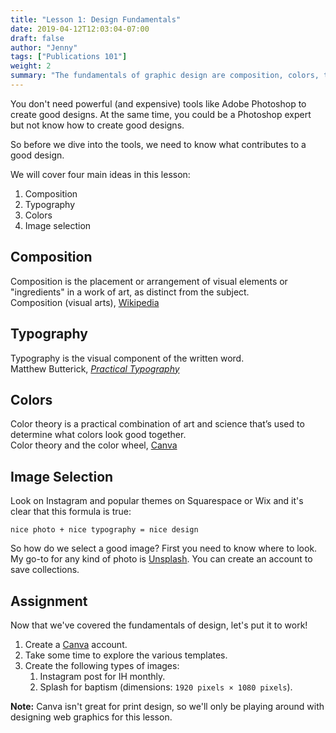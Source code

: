 ```yaml
---
title: "Lesson 1: Design Fundamentals"
date: 2019-04-12T12:03:04-07:00
draft: false
author: "Jenny"
tags: ["Publications 101"]
weight: 2
summary: "The fundamentals of graphic design are composition, colors, typography, and photo selection. Learn to evaluate the quality of designs and articulate what makes a given work good or bad."
---
```


You don't need powerful (and expensive) tools like Adobe Photoshop to create good designs. At the same time, you could be a Photoshop expert but not know how to create good designs.

So before we dive into the tools, we need to know what contributes to a good design.

We will cover four main ideas in this lesson:

1. Composition
2. Typography
3. Colors
4. Image selection

## Composition

<div class="quote">
	<div class="quote-content">Composition is the placement or arrangement of visual elements or "ingredients" in a work of art, as distinct from the subject.</div>
	<div class="quote-credit">
		Composition (visual arts), <a href="https://en.wikipedia.org/wiki/Composition_(visual_arts)">Wikipedia</a>
	</div>
</div>

## Typography

<div class="quote">
	<div class="quote-content">Typography is the visual component of the written word.</div>
	<div class="quote-credit">
		Matthew Butterick, <a href="https://practicaltypography.com/what-is-typography.html"><em>Practical Typography</em></a>
	</div>
</div>

## Colors

<div class="quote">
	<div class="quote-content">Color theory is a practical combination of art and science that’s used to determine what colors look good together.</div>
	<div class="quote-credit">
		Color theory and the color wheel, <a href="https://www.canva.com/colors/color-wheel/">Canva</a>
	</div>
</div>

## Image Selection

Look on Instagram and popular themes on Squarespace or Wix and it's clear that this formula is true:

`nice photo + nice typography = nice design`

So how do we select a good image? First you need to know where to look. My go-to for any kind of photo is [Unsplash](https://unsplash.com/). You can create an account to save collections.

## Assignment

Now that we've covered the fundamentals of design, let's put it to work! 

1. Create a [Canva](https://www.canva.com) account.
2. Take some time to explore the various templates.
3. Create the following types of images:
	1. Instagram post for IH monthly.
	2. Splash for baptism (dimensions: `1920 pixels × 1080 pixels`).

**Note:** Canva isn't great for print design, so we'll only be playing around with designing web graphics for this lesson.